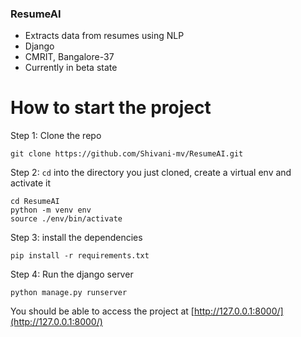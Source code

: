 ### ResumeAI
- Extracts data from resumes using NLP
- Django
- CMRIT, Bangalore-37
- Currently in beta state

# How to start the project
Step 1: Clone the repo
```
git clone https://github.com/Shivani-mv/ResumeAI.git
```

Step 2: `cd` into the directory you just cloned, create a virtual env and activate it
```
cd ResumeAI
python -m venv env
source ./env/bin/activate
```

Step 3: install the dependencies
```
pip install -r requirements.txt
```

Step 4: Run the django server
```
python manage.py runserver
```
You should be able to access the project at [http://127.0.0.1:8000/](http://127.0.0.1:8000/)
